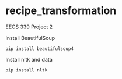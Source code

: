 # recipe_transformation
EECS 339 Project 2

Install BeautifulSoup

    pip install beautifulsoup4
    
Install nltk and data
    
    pip install nltk

